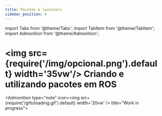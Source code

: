 ```yaml
---
title: Pacotes e launchers
sidebar_position: 4
---
```


import Tabs from '@theme/Tabs';
import TabItem from '@theme/TabItem';
import Admonition from '@theme/Admonition';

# <img src={require('/img/opcional.png').default} width='35vw'/> Criando e utilizando pacotes em ROS

<Admonition 
    type="note" 
    icon=<img src={require('/gifs/loading.gif').default} width='20vw' />
    title="Work in progress">
</Admonition>
